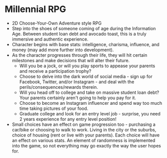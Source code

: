 # Millennial RPG
- 2D Choose-Your-Own Adventure style RPG
- Step into the shoes of someone coming of age during the Information Age. Between student loan debt and avocado toast, this is a truly immersive and authentic experience.
- Character begins with base stats: intelligence, charisma, influence, and money (may add more further into development).
- As the character progresses through their life, they will hit certain milestones and make decisions that will alter their future.
  - Will you be a jock, or will you play sports to appease your parents and receive a participation trophy?
  - Choose to delve into the dark world of social media - sign up for Facebook, Twitter, and/or Instagram - and deal with the perils/consequences/rewards therein.
  - Will you head off to college and take on massive student loan debt? Your parents certainly aren't going to help you pay for it.
  - Choose to become an Instagram influencer and spend way too much time taking pictures of your food.
  - Graduate college and look for an entry level job - surprise, you need 2 years experience for any entry level position!
- Small choices have an effect on game progression too - purchasing a car/bike or choosing to walk to work. Living in the city or the suburbs, choice of housing (rent or live with your parents). Each choice will have an effect on various stats. An element of randomness is implemented into the game, so not everything may go exactly the way the user hopes for.
